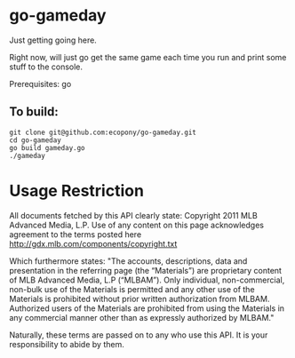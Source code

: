 go-gameday
==========

Just getting going here.

Right now, will just go get the same game each time you run and print some stuff to the console.

Prerequisites: go

To build:
---------

    git clone git@github.com:ecopony/go-gameday.git
    cd go-gameday
    go build gameday.go
    ./gameday


Usage Restriction
=================

All documents fetched by this API clearly state: Copyright 2011 MLB Advanced Media, L.P. Use of any content on this page
acknowledges agreement to the terms posted here http://gdx.mlb.com/components/copyright.txt

Which furthermore states: "The accounts, descriptions, data and presentation in the referring page (the “Materials”) are
proprietary content of MLB Advanced Media, L.P (“MLBAM”). Only individual, non-commercial, non-bulk use of the Materials
is permitted and any other use of the Materials is prohibited without prior written authorization from MLBAM. Authorized
users of the Materials are prohibited from using the Materials in any commercial manner other than as
expressly authorized by MLBAM."

Naturally, these terms are passed on to any who use this API. It is your responsibility to abide by them.